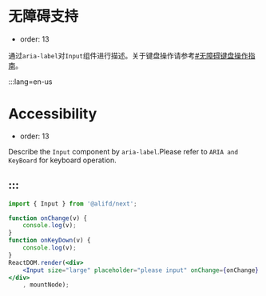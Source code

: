 # 无障碍支持

- order: 13

通过`aria-label`对`Input`组件进行描述。关于键盘操作请参考[#无障碍键盘操作指南](#无障碍键盘操作指南)。

:::lang=en-us
# Accessibility

- order: 13

Describe the `Input` component by `aria-label`.Please refer to `ARIA and KeyBoard` for keyboard operation.

:::
---

````jsx
import { Input } from '@alifd/next';

function onChange(v) {
    console.log(v);
}
function onKeyDown(v) {
    console.log(v);
}
ReactDOM.render(<div>
    <Input size="large" placeholder="please input" onChange={onChange} onKeyDown={onKeyDown} aria-label="this is input" /> 
</div>
    , mountNode);
````
